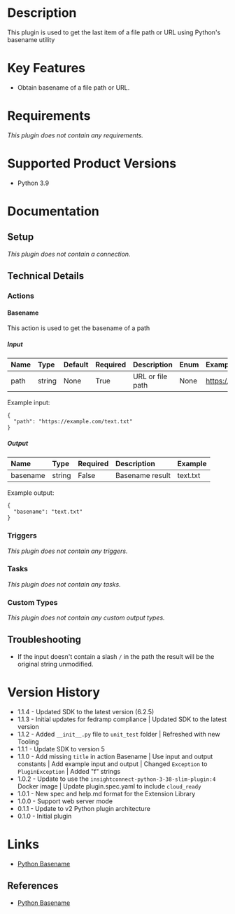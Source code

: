 # Description

This plugin is used to get the last item of a file path or URL using Python's basename utility

# Key Features

* Obtain basename of a file path or URL.

# Requirements
  
*This plugin does not contain any requirements.*

# Supported Product Versions

* Python 3.9

# Documentation

## Setup
  
*This plugin does not contain a connection.*

## Technical Details

### Actions


#### Basename

This action is used to get the basename of a path

##### Input

|Name|Type|Default|Required|Description|Enum|Example|Placeholder|Tooltip|
| :--- | :--- | :--- | :--- | :--- | :--- | :--- | :--- | :--- |
|path|string|None|True|URL or file path|None|https://example.com/text.txt|None|None|
  
Example input:

```
{
  "path": "https://example.com/text.txt"
}
```

##### Output

|Name|Type|Required|Description|Example|
| :--- | :--- | :--- | :--- | :--- |
|basename|string|False|Basename result|text.txt|
  
Example output:

```
{
  "basename": "text.txt"
}
```
### Triggers
  
*This plugin does not contain any triggers.*
### Tasks
  
*This plugin does not contain any tasks.*

### Custom Types
  
*This plugin does not contain any custom output types.*

## Troubleshooting

* If the input doesn't contain a slash `/` in the path the result will be the original string unmodified.

# Version History

* 1.1.4 - Updated SDK to the latest version (6.2.5)
* 1.1.3 - Initial updates for fedramp compliance | Updated SDK to the latest version
* 1.1.2 - Added `__init__.py` file to `unit_test` folder | Refreshed with new Tooling
* 1.1.1 - Update SDK to version 5
* 1.1.0 - Add missing `title` in action Basename | Use input and output constants | Add example input and output | Changed `Exception` to `PluginException` | Added "f" strings
* 1.0.2 - Update to use the `insightconnect-python-3-38-slim-plugin:4` Docker image | Update plugin.spec.yaml to include `cloud_ready`
* 1.0.1 - New spec and help.md format for the Extension Library
* 1.0.0 - Support web server mode
* 0.1.1 - Update to v2 Python plugin architecture
* 0.1.0 - Initial plugin 

# Links

* [Python Basename](https://docs.python.org/3/library/os.path.html)

## References

* [Python Basename](https://docs.python.org/3/library/os.path.html)
